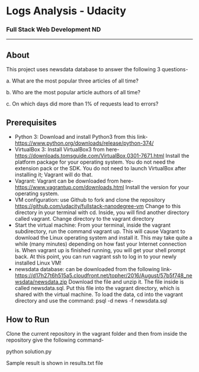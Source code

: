 # Logs Analysis - Udacity
### Full Stack Web Development ND
_______________________
## About
This project uses newsdata database to answer the following 3 questions-

a.  What are the most popular three articles of all time? 

b.  Who are the most popular article authors of all time?

c.  On which days did more than 1% of requests lead to errors?

## Prerequisites
* Python 3:
Download and install Python3 from this link-
https://www.python.org/downloads/release/python-374/
* VirtualBox 3:
Install VirtualBox3 from here-
https://downloads.tomsguide.com/VirtualBox,0301-7671.html 
Install the platform package for your operating system. You do not need the extension pack or the SDK. You do not need to launch VirtualBox after installing it; Vagrant will do that.
* Vagrant:
Vagrant can be downloaded from here-
https://www.vagrantup.com/downloads.html
Install the version for your operating system.
* VM configuration:
use Github to fork and clone the repository https://github.com/udacity/fullstack-nanodegree-vm
Change to this directory in your terminal with cd. Inside, you will find another directory called vagrant. Change directory to the vagrant directory
* Start the virtual machine:
From your terminal, inside the vagrant subdirectory, run the command vagrant up. This will cause Vagrant to download the Linux operating system and install it. This may take quite a while (many minutes) depending on how fast your Internet connection is.
When vagrant up is finished running, you will get your shell prompt back. At this point, you can run vagrant ssh to log in to your newly installed Linux VM!
* newsdata database: can be downloaded from the following link-
https://d17h27t6h515a5.cloudfront.net/topher/2016/August/57b5f748_newsdata/newsdata.zip 
Download the file and unzip it. The file inside is called newsdata.sql. Put this file into the vagrant directory, which is shared with the virtual machine.
To load the data, cd into the vagrant directory and use the command:
psql -d news -f newsdata.sql

## How to Run
Clone the current repository in the vagrant folder and then from inside the repository give the following command-

python solution.py

Sample result is shown in results.txt file



